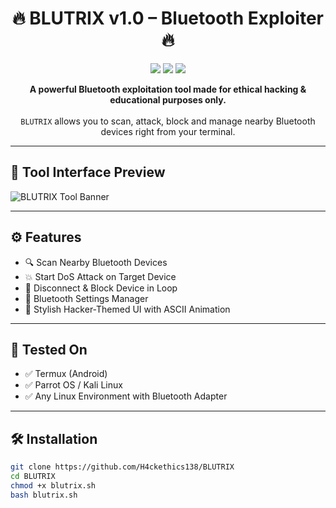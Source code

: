 <h1 align="center">
  🔥 BLUTRIX v1.0 – Bluetooth Exploiter 🔥
</h1>

<p align="center">
  <img src="https://img.shields.io/badge/Developer-Ethic||Hackethics138-red?style=flat-square&logo=github" />
  <img src="https://img.shields.io/badge/Version-1.0-blue?style=flat-square&logo=bluetooth" />
  <img src="https://img.shields.io/badge/Tool-Type-Bluetooth%20Exploiter-orange?style=flat-square&logo=linux" />
</p>

<p align="center">
  <b>A powerful Bluetooth exploitation tool made for ethical hacking & educational purposes only.</b><br><br>
  <code>BLUTRIX</code> allows you to scan, attack, block and manage nearby Bluetooth devices right from your terminal.
</p>

---

## 📸 Tool Interface Preview

![BLUTRIX Tool Banner](https://github.com/H4ckethics138/BLUTRIX/blob/main/preview.png) <!-- Replace with your screenshot path -->

---

## ⚙️ Features

- 🔍 Scan Nearby Bluetooth Devices
- 💥 Start DoS Attack on Target Device
- 🚫 Disconnect & Block Device in Loop
- 🧠 Bluetooth Settings Manager
- 🎨 Stylish Hacker-Themed UI with ASCII Animation

---

## 🧪 Tested On

- ✅ Termux (Android)
- ✅ Parrot OS / Kali Linux
- ✅ Any Linux Environment with Bluetooth Adapter

---

## 🛠️ Installation

```bash
git clone https://github.com/H4ckethics138/BLUTRIX
cd BLUTRIX
chmod +x blutrix.sh
bash blutrix.sh
